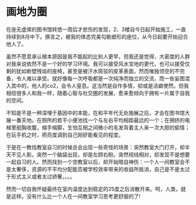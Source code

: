 # 画地为圈

在座无虚席的图书馆转悠一周后才悲伤的发现，2、3楼自今日起开始施工，一直持续到8月中下。换言之，被我的体态完美勾勒塑形的座位，从今日起要开始迎合他人了。

虽然不愿意承认根本原因是我不能起的比别人更早，但我还是觉得，大密度的人群对我来说依然不是一个好的学习环境。我可以接受风水宝地的更代，也可以接受仅剩的犹如断壁残垣的座椅，甚至是被汗水斑驳的皮革表面，然而唯独领空的不完备，令人难以承受。就好像每一次呼吸都是一次纯净而独立的交流，而一些妄图混入其中的，他人的co2，会令人窒息。这当然是自作多情，抑或是洁癖使然。但我相信很多人和我一样，随着心智与社交圈的发展，愈来愈倾向于拥有一片属于自我的空间。

不知是不是一种深埋于基因中的本能，在和平年代无处施展之后，才会在图书馆大展一番天地。在厕所的若干小便池找一个与左右平均相距最远的一个；在拥挤的电梯里挺胸收腹，缩手缩脚，生怕互相之间微小的毛发背着主人来一次大胆的偷情；在玩手机之时，把亮度调到自己刚好能看见的程度。

于是在一教找教室自习的时候总会出现一些奇怪的场景：突然教室大门打开，却半天不见人影。突然一个脑袋出现，却是左顾右盼。突然视线相对，却发现不是想要一起自习的人。然而找到一个空教室以后，却开始暗自神伤：一个人一间教室会不是太奢侈，资源的不平均分配能否被学校效率带来的收益所抵消，自己是不是太过于形式主义或者太过骄奢。。。。

然而一切自我怀疑最终在室内温度达到稳定的25度之后消散开来。呵，人类，就是这样。没有什么比一个人在一间教室学习思考更舒服的了!
